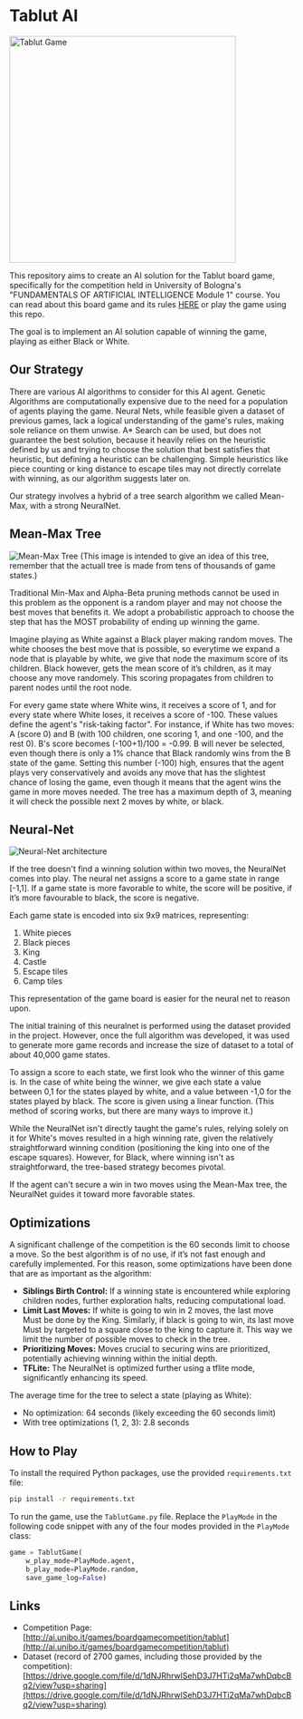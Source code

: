 # Tablut AI

<img src="Assets/tablut_game_example.png" alt="Tablut Game" width="400">

This repository aims to create an AI solution for the Tablut board game, specifically for the competition held in University of Bologna's "FUNDAMENTALS OF ARTIFICIAL INTELLIGENCE Module 1" course. You can read about this board game and its rules [HERE](http://tafl.cyningstan.com/page/170/tablut) or play the game using this repo.

The goal is to implement an AI solution capable of winning the game, playing as either Black or White. 

## Our Strategy

There are various AI algorithms to consider for this AI agent. Genetic Algorithms are computationally expensive due to the need for a population of agents playing the game. Neural Nets, while feasible given a dataset of previous games, lack a logical understanding of the game's rules, making sole reliance on them unwise. A* Search can be used, but does not guarantee the best solution, because it heavily relies on the heuristic defined by us and trying to choose the solution that best satisfies that heuristic, but defining a heuristic can be challenging. Simple heuristics like piece counting or king distance to escape tiles may not directly correlate with winning, as our algorithm suggests later on.

Our strategy involves a hybrid of a tree search algorithm we called Mean-Max, with a strong NeuralNet. 

## Mean-Max Tree
![Mean-Max Tree](Assets/tree_example.png)
(This image is intended to give an idea of this tree, remember that the actuall tree is made from tens of thousands of game states.)

Traditional Min-Max and Alpha-Beta pruning methods  cannot be used in this problem as the opponent is a random player and may not choose the best moves that benefits it. We adopt a probabilistic approach to choose the step that has the MOST probability of ending up winning the game.

Imagine playing as White against a Black player making random moves. The white chooses the best move that is possible, so everytime we expand a node that is playable by white, we give that node the maximum score of its children. Black however, gets the mean score of it’s children, as it may choose any move randomely. This scoring propagates from children to parent nodes until the root node. 

For every game state where White wins, it receives a score of 1, and for every state where White loses, it receives a score of -100. These values define the agent's "risk-taking factor". For instance, if White has two moves: A (score 0) and B (with 100 children, one scoring 1, and one -100, and the rest 0). B's score becomes (-100+1)/100 = -0.99. B will never be selected, even though there is only a 1% chance that Black randomly wins from the B state of the game. Setting this number (-100) high, ensures that the agent plays very conservatively and avoids any move that has the slightest chance of losing the game, even though it means that the agent wins the game in more moves needed. The tree has a maximum depth of 3, meaning it will check the possible next 2 moves by white, or black.


## Neural-Net
![Neural-Net architecture](Assets/neural_net_architecture.png)

If the tree doesn't find a winning solution within two moves, the NeuralNet comes into play. The neural net assigns a score to a game state in range [-1,1]. If a game state is more favorable to white, the score will be positive, if it’s more favourable to black, the score is negative.

Each game state is encoded into six 9x9 matrices, representing: 
1. White pieces 
2. Black pieces 
3. King 
4. Castle 
5. Escape tiles 
6. Camp tiles

This representation of the game board is easier for the neural net to reason upon. 

The initial training of this neuralnet is performed using the dataset provided in the project. However, once the full algorithm was developed, it was used to generate more game records and increase the size of dataset to a total of about 40,000 game states. 

To assign a score to each state, we first look who the winner of this game is. In the case of white being the winner, we give each state a value between 0,1 for the states played by white, and a value between -1,0 for the states played by black. The score is given using a linear function. (This method of scoring works, but there are many ways to improve it.) 

While the NeuralNet isn't directly taught the game's rules, relying solely on it for White's moves resulted in a high winning rate, given the relatively straightforward winning condition (positioning the king into one of the escape squares). However, for Black, where winning isn't as straightforward, the tree-based strategy becomes pivotal.

If the agent can't secure a win in two moves using the Mean-Max tree, the NeuralNet guides it toward more favorable states.

## Optimizations

A significant challenge of the competition is the 60 seconds limit to choose a move. So the best algorithm is of no use, if it’s not fast enough and carefully implemented. For this reason, some optimizations have been done that are as important as the algorithm:


- **Siblings Birth Control:** If a winning state is encountered while exploring children nodes, further exploration halts, reducing computational load.
- **Limit Last Moves:** If white is going to win in 2 moves, the last move Must be done by the King. Similarly, if black is going to win, its last move Must by targeted to a square close to the king to capture it. This way we limit the number of possible moves to check in the tree.
- **Prioritizing Moves:** Moves crucial to securing wins are prioritized, potentially achieving winning within the initial depth.
- **TFLite:** The NeuralNet is optimized further using a tflite mode, significantly enhancing its speed.

The average time for the tree to select a state (playing as White):
- No optimization: 64 seconds (likely exceeding the 60 seconds limit)
- With tree optimizations (1, 2, 3): 2.8 seconds

## How to Play

To install the required Python packages, use the provided `requirements.txt` file:

```bash
pip install -r requirements.txt
```
To run the game, use the `TablutGame.py` file. Replace the `PlayMode` in the following code snippet with any of the four modes provided in the `PlayMode` class:

```python
game = TablutGame(
    w_play_mode=PlayMode.agent, 
    b_play_mode=PlayMode.random, 
    save_game_log=False)
```

## Links

- Competition Page: [http://ai.unibo.it/games/boardgamecompetition/tablut](http://ai.unibo.it/games/boardgamecompetition/tablut)
- Dataset (record of 2700 games, including those provided by the competition): [https://drive.google.com/file/d/1dNJRhrwlSehD3J7HTi2qMa7whDqbcBq2/view?usp=sharing](https://drive.google.com/file/d/1dNJRhrwlSehD3J7HTi2qMa7whDqbcBq2/view?usp=sharing)
